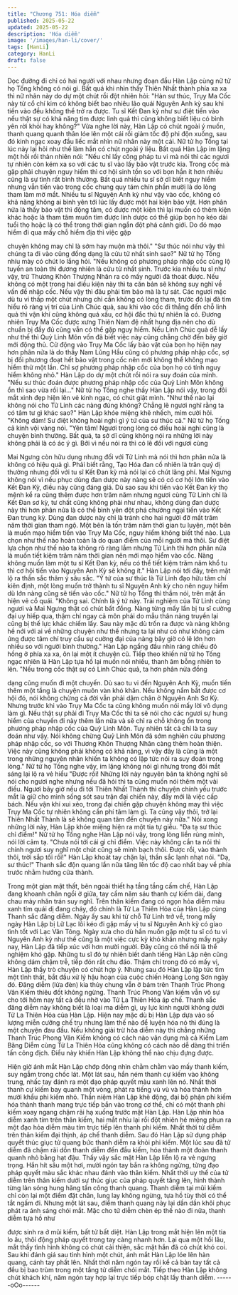 ```yaml
---
title: "Chương 751: Hóa diễm"
published: 2025-05-22
updated: 2025-05-22
description: 'Hóa diễm'
image: '/images/han-li/cover/'
tags: [HanLi]
category: HanLi
draft: false
---
```


Dọc đường đi chỉ có hai người với nhau nhưng đoạn đầu Hàn Lập
cùng nữ tử họ Tống không có nói gì.
Bất quá khi nhìn thấy Thiên Nhất thành phía xa xa thì nữ nhân
này do dự một chút rồi đột nhiên hỏi:
"Hàn sư thúc, Trụy Ma Cốc này từ cổ chí kim có không biết bao
nhiêu lão quái Nguyên Anh kỳ sau khi tiến vào đều không thể trở
ra được. Tu sĩ Kết Đan kỳ như sư điệt tiến vào nếu thật sự có khả
năng tìm được linh quả thì cũng không biết liệu có bình yên rời
khỏi hay không?"
Vừa nghe lời này, Hàn Lập có chút ngoài ý muốn, thanh quang
quanh thân lóe lên một cái rồi giảm tốc độ phi độn xuống, sau đó
kinh ngạc xoay đầu liếc mắt nhìn nữ nhân này một cái.
Nữ tử họ Tống tại lúc này lại hỏi như thế làm hắn có chút ngoài ý
liệu.
Bất quá Hàn Lập im lặng một hồi rồi thản nhiên nói:
"Nếu chỉ lấy công pháp tu vi mà nói thì các ngươi tự nhiên còn
kém xa so với các tu sĩ vào lấy bảo vật trước kia. Trong cốc mà
gặp phải chuyện nguy hiểm thì cơ hội sinh tồn so với bọn hắn ít
hơn nhiều cũng là sự tình rất bình thường. Bất quá nhiều tu sĩ sở
dĩ biết nguy hiểm nhưng vẫn tiến vào trong cốc chung quy tám
chín phần mười là do lòng tham làm mờ mắt. Nhiều tu sĩ Nguyên
Anh kỳ như vậy vào cốc, không có khả năng không ai bình yên tới
lúc lấy được một hai kiện bảo vật. Hơn phân nửa là thấy bảo vật
thì động tâm, có được một kiện thì lại muốn có thêm kiện khác
hoặc là tham tâm muốn tìm được linh dược có thể giúp bọn họ
kéo dài tuổi thọ hoặc là có thể trong thời gian ngắn đột phá cảnh
giới. Do đó mạo hiểm đi qua mấy chỗ hiểm địa thì việc gặp

chuyện không may chỉ là sớm hay muộn mà thôi."
"Sư thúc nói như vậy thì chúng ta đi vào cũng đồng dạng là cửu
tử nhất sinh sao?" Nữ tử họ Tống nhíu mày có chút lo lắng hỏi.
"Nếu không có phương pháp nhập cốc cùng lộ tuyến an toàn thì
đương nhiên là cửu tử nhất sinh. Trước kia nhiều tu sĩ như vậy, trừ
Thương Khôn Thượng Nhân ra có mấy người đã thoát được. Nếu
không có một trong hai điều kiện này thì ta căn bản sẽ không suy
nghĩ về vấn đề nhập cốc. Nếu vậy thì đâu phải tìm bảo mà là tự
sát. Các ngươi mặc dù tu vi thấp một chút nhưng chỉ cần không
có lòng tham, trước đó lại đã tìm hiểu rõ ràng vị trí của Linh Chúc
quả, sau khi vào cốc đi thẳng đến chỗ linh quả thì vận khí cũng
không quá xấu, cơ hội đắc thủ tự nhiên là có. Đương nhiên Trụy
Ma Cốc được xưng Thiên Nam đệ nhất hung địa nên cho dù
chuẩn bị đầy đủ cũng vẫn có thể gặp nguy hiểm. Nếu Linh Chúc
quả dễ lấy như thế thì Quỷ Linh Môn vốn đã biết việc này cũng
chẳng chờ đến bây giờ mới động thủ. Cử động vào Trụy Ma Cốc
lấy bảo vật của bọn họ hiện nay hơn phân nửa là do thấy Nam
Lũng Hầu cũng có phương pháp nhập cốc, sợ bị đối phương đoạt
hết bảo vật trong cốc nên mới không thể không mạo hiểm thử một
lần. Chỉ sợ phương pháp nhập cốc của bọn họ có tính nguy hiểm
không nhỏ." Hàn Lập do dự một chút rồi nói ra suy đoán của
mình.
"Nếu sư thúc đoán được phương pháp nhập cốc của Quỷ Linh
Môn không ổn thì sao vừa rồi lại..." Nữ tử họ Tống nghe thấy Hàn
Lập nói vậy, trong đôi mắt xinh đẹp hiện lên vẻ kinh ngạc, có chút
giật mình.
"Như thế nào lại không nói cho Tử Linh các nàng đúng không?
Chẳng lẽ ngươi nghĩ rằng ta có tâm tư gì khác sao?" Hàn Lập
khóe miệng khẽ nhếch, mỉm cười hỏi.
"Không dám! Sư điệt không hoài nghi gì ý tứ của sư thúc cả." Nữ
tử họ Tống cả kinh vội vàng nói.
"Yên tâm! Ngươi trong lòng có điều hoài nghi cũng là chuyện bình
thường. Bất quá, ta sở dĩ cũng không nói ra những lời này không
phải là có ác ý gì. Bởi vì nếu nói ra thì có lẽ đối với ngươi cùng

Mai Ngưng còn hữu dụng nhưng đối với Tử Linh mà nói thì hơn
phân nửa là không có hiệu quả gì. Phải biết rằng, Tạo Hóa đan cố
nhiên là trân quý dị thường nhưng đối với tu sĩ Kết Đan kỳ mà nói
lại có chút lãng phí. Mai Ngưng không nói vì nếu phục dùng đan
dược này nàng sẽ có có cơ hội lớn tiến vào Kết Đan Kỳ, điều này
cũng đáng giá. Dù sao sau khi tiến vào Kết Đan kỳ thọ mệnh kể ra
cũng thêm được hơn trăm năm nhưng ngươi cùng Tử Linh chỉ là
Kết Đan sơ kỳ, tư chất cũng không phải như nhau, không dùng
đan dược này thì hơn phân nửa là có thể bình yên đột phá
chướng ngại tiến vào Kết Đan trung kỳ. Dùng đan dược này chỉ là
tránh cho hai người đỡ mất trăm năm thời gian tham ngộ. Một bên
là tốn trăm năm thời gian tu luyện, một bên là muốn mạo hiểm
tiến vào Trụy Ma Cốc, nguy hiểm không biết thế nào. Lựa chọn
như thế nào hoàn toàn là do quan điểm của mỗi người mà thôi.
Sư điệt lựa chọn như thế nào ta không rõ ràng lắm nhưng Tử Linh
thì hơn phân nửa là muốn tiết kiệm trăm năm thời gian nên mới
mạo hiểm vào cốc. Nàng không muốn làm một tu sĩ Kết Đan kỳ,
nếu có thể tiết kiệm trăm năm khổ tu thì cơ hội tiến vào Nguyên
Anh Kỳ sẽ không ít." Hàn Lập nói tới đây, trên mặt lộ ra thần sắc
thâm ý sâu sắc.
"Ý tứ của sư thúc là Tử Linh đạo hữu tâm chí kiên định, một lòng
muốn trở thành tu sĩ Nguyên Anh kỳ cho nên nguy hiểm dù lớn
nàng cũng sẽ tiến vào cốc." Nữ tử họ Tống thì thầm nói, trên mặt
ẩn hiện vẻ cổ quái.
"Không sai. Chính là ý tứ này. Trải nghiệm của Tử Linh cùng
ngươi và Mai Ngưng thật có chút bất đồng. Nàng từng mấy lần bị
tu sĩ cường đại uy hiếp qua, thậm chí ngay cả môn phái do mẫu
thân nàng truyền lại cũng bị thế lực khác chiếm lấy. Sau này mặc
dù trốn ra được và nàng không hề nới với ai về những chuyện
như thế nhưng ta lại như có như không cảm ứng được tâm chí
truy cầu sự cường đại của nàng bây giờ có lẽ lớn hơn nhiều so với
người bình thường." Hàn Lập ngẩng đầu nhìn ráng chiều đỏ hồng
ở phía xa xa, ôn lại một ít chuyện cũ.
Tiếp theo khiến nữ tử họ Tống ngạc nhiên là Hàn Lập tựa hồ lại
muốn nói nhiều, thanh âm bỗng nhiên to lên.
"Nếu trong cốc thật sự có Linh Chúc quả, ta hơn phân nửa đồng

dạng cũng muốn đi một chuyến. Dù sao tu vi đến Nguyên Anh Kỳ,
muốn tiến thêm một tầng là chuyện muôn vàn khó khăn. Nếu
không nắm bắt được cơ hội đó, nói không chừng cả đời vẫn phải
dậm chân ở Nguyên Anh Sơ Kỳ. Nhưng trước khi vào Trụy Ma
Cốc ta cũng không muốn nói mấy lời vô dụng làm gì. Nếu thật sự
phải đi Trụy Ma Cốc thì ta sẽ nói cho các ngươi sự hung hiểm của
chuyến đi này thêm lần nữa và sẽ chỉ ra chỗ không ổn trong
phương pháp nhập cốc của Quỷ Linh Môn. Tuy nhiên tất cả chỉ là
ta suy đoán như vậy. Nói không chừng Quỷ Linh Môn đã sớm
nghiên cứu phương pháp nhập cốc, so với Thương Khôn Thượng
Nhân càng thêm hoàn thiện. Việc này cũng không phải không có
khả năng, vì vậy đây là cũng là một trong những nguyên nhân
khiến ta không có lập tức nói ra suy đoán trong lòng."
Nữ tử họ Tống nghe vậy, im lặng không nói gì nhưng trong đôi
mắt sáng lại lộ ra vẻ hiểu
"Được rồi! Những lời này nguyên bản ta không nghĩ sẽ nói cho
ngươi nghe nhưng nếu đã hỏi thì ta cũng muốn nói thêm một vài
điều. Ngươi bây giờ nếu đi tới Thiên Nhất Thành thì chuyện chính
yếu trước mắt là giữ cho mình sống sót sau trận đại chiến này,
đấy mới là việc cấp bách. Nếu vận khí xui xẻo, trong đại chiến
gặp chuyện không may thì việc Trụy Ma Cốc tự nhiên không cần
phí tâm làm gì. Ta cũng vậy thôi, trở lại Thiên Nhất Thành là sẽ
không quan tâm đến chuyện này nữa." Nói xong những lời này,
Hàn Lập khóe miệng hiện ra một tia tự giễu.
"Đa tạ sư thúc chỉ điểm!" Nữ tử họ Tống nghe Hàn Lập nói vậy,
trong lòng liền rùng mình, nói lời cảm tạ.
"Chưa nói tới cái gì chỉ điểm. Việc này không cần ta nói thì chính
ngươi suy nghĩ một chút cũng sẽ minh bạch thôi. Được rồi, vào
thành thôi, trời sắp tối rồi!" Hàn Lập khoát tay chặn lại, thần sắc
lạnh nhạt nói.
"Dạ, sư thúc!"
Thanh sắc độn quang lần nữa tăng lên tốc độ cao nhất bay về
phía trước nhằm hướng cửa thành.

Trong một gian mật thất, bên ngoài thiết hạ tầng tầng cấm chế,
Hàn Lập đang khoanh chân ngồi ở giữa, tay cầm năm sáu thanh
cự kiếm dài, đang chau mày nhăn trán suy nghĩ.
Trên thân kiếm đang có ngọn hỏa diễm màu xanh tím quái dị
đang cháy, đó chính là Tử La Thiên Hỏa của Hàn Lập cùng Thanh
sắc đăng diễm.
Ngày ấy sau khi từ chỗ Tử Linh trở về, trong mấy ngày Hàn Lập
bị Lữ Lạc lôi kéo đi gặp mấy vị tu sĩ Nguyên Anh kỳ có giao tình
tốt với Lạc Vân Tông.
Ngày xưa cho dù hắn muốn gặp một tu sĩ có tu vi Nguyên Anh kỳ
như thế cũng là một việc cực kỳ khó khăn nhưng mấy ngày nay,
Hàn Lập đã tiếp xúc với hơn mười người. Đây cũng có thể nói là
thể nghiệm khó gặp.
Những tu sĩ đó tự nhiên biết danh tiếng Hàn Lập nên cũng không
dám chậm trễ, tiếp đón rất chu đáo. Thậm chí trong đó có mấy vị,
Hàn Lập thấy trò chuyện có chút hợp ý.
Nhưng sau đó Hàn Lập lập tức tìm một tĩnh thất, bắt đầu xử lý
hậu hoạn của cuộc chiến Hoàng Long Sơn ngày đó. Đăng diễm
(lửa đèn) kia thủy chung vẫn ở bám trên Thanh Trúc Phong Vân
Kiếm thiêu đốt không ngừng.
Thanh Trúc Phong Vân kiếm vẫn vô sự cho tới hôm nay tất cả
đều nhờ vào Tử La Thiên Hỏa áp chế.
Thanh sắc đăng diễm này không biết là loại ma diễm gì, uy lực
kinh người không dưới Tử La Thiên Hỏa của Hàn Lập. Hiện nay
mặc dù bị Hàn Lập dựa vào số lượng miễn cưỡng chế trụ nhưng
làm thế nào để luyện hóa nó thì đúng là một chuyện đau đầu.
Nếu không giải trừ hỏa diễm này thì chẳng những Thanh Trúc
Phong Vân Kiếm không có cách nào vận dụng mà cả Kiềm Lam
Băng Diễm cùng Tử La Thiên Hỏa cũng không có cách nào dễ
dàng thi triển tấn công địch.
Điều này khiến Hàn Lập không thể nào chịu đựng được.

Hiện giờ ánh mắt Hàn Lập chớp động nhìn chằm chằm vào mấy
thanh kiếm, suy ngẫm trong chốc lát.
Một lát sau, hắn ném thanh cự kiếm vào không trung, nhấc tay
đánh ra một đạo pháp quyết màu xanh lên nó.
Nhất thời thanh cự kiếm bay quanh một vòng, phát ra tiếng vù vù
và hóa thành hơn mười khẩu phi kiếm nhỏ.
Thần niệm Hàn Lập khẽ động, đại bộ phận phi kiếm hóa thành
thanh mang trực tiếp bắn vào trong cơ thể, chỉ có một thanh phi
kiếm xoay ngang chậm rãi hạ xuống trước mặt Hàn Lập. Hàn Lập
nhìn hỏa diễm xanh tím trên thân kiếm, hai mắt nhíu lại rồi đột
nhiên hé miệng phun ra một đạo hỏa diễm màu tím trực tiếp lên
thanh phi kiếm.
Nhất thời tử diễm trên thân kiếm đại thịnh, áp chế thanh diễm.
Sau đó Hàn Lập sử dụng pháp quyết thúc giục tử quang bức
thanh diễm ra khỏi phi kiếm. Một lúc sau đã tử diễm đã chậm rãi
dồn thanh diễm đến đầu kiếm, hóa thành một đoàn thanh quanh
nhỏ bằng hạt đậu.
Thấy vậy sắc mặt Hàn Lập liền lộ ra vẻ ngưng trọng.
Hắn hít sâu một hơi, mười ngón tay bắn ra không ngừng, từng
đạo pháp quyết màu sắc khác nhau đánh vào thân kiếm.
Nhất thời uy thế của tử diễm trên thân kiếm dưới sự thúc giục của
pháp quyết tăng lên, hình thành từng làn sóng hung hăng tấn
công thanh quang.
Thanh diễm tại mũi kiếm chỉ còn lại một điểm đặt chân, lung lay
không ngừng, tựa hồ tùy thời có thể tắt ngấm đi.
Nhưng một lát sau, điểm thanh quang này lại dần dần khôi phục
phát ra ánh sáng chói mắt.
Mặc cho tử diễm chèn ép thế nào đi nữa, thanh diễm tựa hồ như

được sinh ra ở mũi kiếm, bất tử bất diệt.
Hàn Lập trong mắt hiện lên một tia lo âu, thôi động pháp quyết
trong tay càng nhanh hơn.
Lại qua một hồi lâu, mắt thấy tình hình không có chút cải thiện,
sắc mặt hắn đã có chút khó coi.
Sau khi đánh giá sau tình hình một chút, ánh mắt Hàn Lập lóe lên
hàn quang, cánh tay phất lên.
Nhất thời năm ngón tay rồi kể cả bàn tay tất cả đều bị bao trùm
trong một tầng tử diễm chói mắt.
Tiếp theo Hàn Lập không chút khách khí, năm ngón tay hợp lại
trực tiếp bóp chặt lấy thanh diễm.
------oOo------
